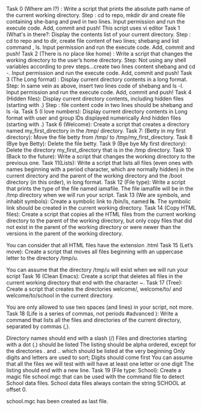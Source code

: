 Task 0 (Where am I?) : Write a script that prints the absolute path name of the current working directory.
Step : cd to repo, mkdir dir and create file containing she-bang and pwd in two lines. Input permission and run the execute code. Add, commit and push! 
This script uses vi editor
Task 1 (What's in there?: Display the contents list of your current directory. 
Step : cd to repo and to dir, create file content of two lines; shebang and list command , ls. Input permission and run the execute code. Add, commit and push!
Task 2 (There is no place like home) : Write a script that changes the working directory to the user’s home directory.
Step: Not using any shell variables according to prev steps...create two lines content shebang and cd -. Input permission and run the execute code. Add, commit and push!
Task 3 (The Long format) : Display current directory contents in a long format.
Step: In same vein as above, insert two lines code of shebang and ls -l. Input permission and run the execute code. Add, commit and push!
Task 4 (Hidden files): Display current directory contents, including hidden files (starting with .)
Step : file content code in two lines should be shebang and ls -la. 
Task 5 (I love numbers): Display current directory contents in Long format
with user and group IDs displayed numerically
And hidden files (starting with .)
Task 6 (Welcome): Create a script that creates a directory named my_first_directory in the /tmp/ directory.
Task 7: (Betty in my first directory): Move the file betty from /tmp/ to /tmp/my_first_directory.
Task 8 (Bye bye Betty): Delete the file betty.
Task 9 (Bye bye My first directory): Delete the directory my_first_directory that is in the /tmp directory.
Task 10 (Back to the future): Write a script that changes the working directory to the previous one.
Task 11(Lists): Write a script that lists all files (even ones with names beginning with a period character, which are normally hidden) in the current directory and the parent of the working directory and the /boot directory (in this order), in long format.
Task 12 (File type): Write a script that prints the type of the file named iamafile. The file iamafile will be in the /tmp directory when we will run your script.
Task 13 (We are symbols, and inhabit symbols): Create a symbolic link to /bin/ls, named __ls__. The symbolic link should be created in the current working directory.
Task 14 (Copy HTML files): Create a script that copies all the HTML files from the current working directory to the parent of the working directory, but only copy files that did not exist in the parent of the working directory or were newer than the versions in the parent of the working directory.

You can consider that all HTML files have the extension .html
Task 15 (Let’s move): Create a script that moves all files beginning with an uppercase letter to the directory /tmp/u.

You can assume that the directory /tmp/u will exist when we will run your script
Task 16 (Clean Emacs): Create a script that deletes all files in the current working directory that end with the character ~.
Task 17 (Tree): Create a script that creates the directories welcome/, welcome/to/ and welcome/to/school in the current directory.

You are only allowed to use two spaces (and lines) in your script, not more.
Task 18 (Life is a series of commas, not periods
#advanced
): Write a command that lists all the files and directories of the current directory, separated by commas (,).

Directory names should end with a slash (/)
Files and directories starting with a dot (.) should be listed
The listing should be alpha ordered, except for the directories . and .. which should be listed at the very beginning
Only digits and letters are used to sort; Digits should come first
You can assume that all the files we will test with will have at least one letter or one digit
The listing should end with a new line.
Task 19 (File type: School): Create a magic file school.mgc that can be used with the command file to detect School data files. School data files always contain the string SCHOOL at offset 0.

school.mgc has been created as last file.
